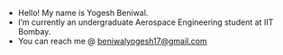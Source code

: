 - Hello! My name is Yogesh Beniwal.
- I’m currently an undergraduate Aerospace Engineering student at IIT Bombay.
- You can reach me @ beniwalyogesh17@gmail.com

<!---
beni1717/beni1717 is a ✨ special ✨ repository because its `README.md` (this file) appears on your GitHub profile.
You can click the Preview link to take a look at your changes.
--->
